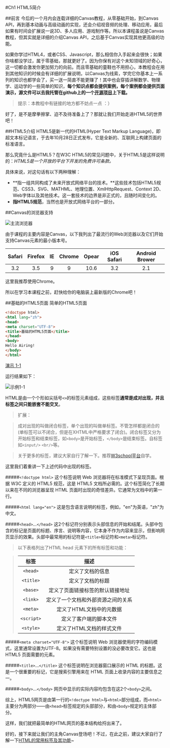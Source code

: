 #Ch1 HTML5简介

##前言
今后的一个月内会连载详细的Canvas教程，从零基础开始，到Canvas API，再到基本动画与高级动画的实现，还会介绍视音频的处理、移动应用，最后如果有时间会扩展说一说3D、多人应用、游戏制作等。所以本课程虽说是Canvas教程，但其实就是详细的介绍Canvas API，之后基于Canvas实现其他更高级的功能。

如果你学过HTML4，或者CSS、Javascript，那么相信你入手起来会很快；如果你啥都没学过，属于零基础，那就更好了。因为你保有对这个未知领域的好奇心，这一切都会激发你更加努力的向前。而且零基础的童鞋也不用担心，本教程会在用到其他知识的时候会有详细的扩展说明，以Canvas为线索，学完它你基本上一系列的知识也都学会了，买一送一简直不能更赚了！其中也会穿插讲解数学、物理学、运动学的一些简单的知识，**每个知识点都会提供案例，每个案例都会提供页面演示，源文件可以去我托管在github上的一个[开源项目](http://github.com/airingursb/canvas)上下载。**

> 提示：本教程中有链接的地方都不妨点一点 ：）

好了，是不是摩拳擦掌、迫不及待准备上了？那就让我们开始走进HTML5的世界吧！

##HTML5介绍
HTML5是新一代的HTML(Hyper Text Markup Language)，即超文本标记语言，于去年10月28日正式发布，它是全新的、互联网上构建页面的标准语言。

那么究竟什么是HTML5？在W3C HTML5的常见问题中，关于HTML5是这样说明的：*HTML5是一个开放的平台下开发的免费许可条款。*

具体来说，对这句话有以下两种理解：
* **指一组共同构成了未来开放式网络平台的技术。**这些技术包括HTML5规范、CSS3、SVG、MATHML、地理位置、XmlHttpRequest、Context 2D、Web字体以及其他技术。这一套技术的边界是非正式的，且随时间变化的。
* **指HTML5规范**，当然也是开放式网络平台的一部分。

##Canvas的浏览器支持

![主流浏览器](http://7xkcl8.com1.z0.glb.clouddn.com/edu1-2.jpg)

由于课程的主要内容是Canvas，以下我列出了最流行的Web浏览器以及它们开始支持Canvas元素的最小版本号。

|Safari|Firefox|IE|Chrome|Opear|iOS Safari|Android Brower|
|:--:|:--:|:--:|:--:|:--:|:--:|:--:|
|3.2|3.5|9|9|10.6|3.2|2.1|

这里我推荐使用Chrome。

所以在学习本课程之前，赶快给你的电脑装上最新版的Chrome吧！

##基础的HTML5页面
简单的HTML5页面
```HTML
<!doctype html>
<html lang="zh">
<head>
<meta charset="UTF-8">
<title>基础的HTML5页面</title> 
</head>
<body>
Hello Airing! 
</body> 
</html>
```
[演示 1-1](http://airingursb.github.io/canvas/Canvas/1/1-1.html)

运行结果如下：

![示例1-1](http://7xkcl8.com1.z0.glb.clouddn.com/edu1-1.png-html.jpg)

HTML是由一个个形如尖括号`<>`的标签元素组成，这些标签**通常是成对出现，并且标签之间只能嵌套不能交叉**。

> 扩展：

> 成对出现的叫做闭合标签，单个出现的叫做单标签。不管怎样都是闭合的(单标签可以不闭合，但是在XHTML中严格要求了闭合)。闭合标签又分为开始标签和结束标签，如`<body>`是开始标签，`</body>`是结束标签。自标签如`<input/>` `<br/>`等。

> 关于更多的标签，建议大家自行了解一下。推荐[W3school平台](http://www.w3school.com.cn)自学。

这里我们着重讲一下上述代码中出现的标签。

#####`<!doctype html>`
这个标签说明 Web 浏览器将在标准模式下呈现页面。根据 W3C 定义的 HTML5 规范，这是 HTML5 文档所必需的。这个标签简化了长期以来在不同的浏览器呈现 HTML 页面时出现的奇怪差异。它通常为文档中的第一行。

#####`<html lang="en">`
这是包含语言说明的<html>标签，例如，"en"为英语，"zh"为中文。

#####`<head>`...`</head>`
这2个标记符分别表示头部信息的开始和结尾。头部中包含的标记是页面的标题、序言、说明等内容，它本身不作为内容来显示，但影响网页显示的效果。头部中最常用的标记符是`<title>`标记符和`<meta>`标记符。

> 以下表格列出了HTML head 元素下的所有标签和功能：

> |标签|描述|
> |:--:|:--:|
> |`<head>`|定义了文档的信息|
> |`<title>`|定义了文档的标题|
> |`<base>`|定义了页面链接标签的默认链接地址|
> |`<link>`|定义了一个文档和外部资源之间的关系|
> |`<meta>`|定义了HTML文档中的元数据|
> |`<script>`|定义了客户端的脚本文件|
> |`<style>`|定义了HTML文档的样式文件|

#####`<meta charset="UTF-8">`
这个标签说明 Web 浏览器使用的字符编码模式，这里通常设置为UTF-8。如果没有需要特别设置的没必要改变它。这也是 HTML5 页面需要的元素。

#####`<title>`...`</title>`
这个标签说明在浏览器窗口展示的 HTML 的标题。这是一个很重要的标记，它是搜索引擎用来在 HTML 页面上收录内容的主要信息之一。

#####`<body>`...`</body>`
网页中显示的实际内容均包含在这2个`<body>`之间。

综上，HTML5网页是由第一行的`<!doctype html>`与`<html>`部分组成，而`<html>`主要分为两部分——由`<head>`标签规定的头部部分，和由`<body>`规定的主体部分。

这样，我们就把最简单的HTML网页的基本结构给捋出来了。

好的，接下来就让我们的主角Canvas登场吧！不过，在此之前，建议大家自行了解一下[HTML的常用标签及其功能](http://www.w3school.com.cn/html/index.asp)~